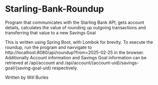 # Starling-Bank-Roundup
Program that communicates with the Starling Bank API, gets account details, calculates the value of rounding up outgoing transactions and transferring that value to a new Savings Goal

This is written using Spring Boot, with Lombok for brevity. To execute the roundup, run the program and navvigate to http://localhost:8080/api/roundup?from=2025-02-25 in the browser.
Additionally Account information and Savings Goal information can be retrieved at /api/account and /api/account/{account-uid}/savings-goal/{saving-goal-uid} respectively.

Written by Will Burles
